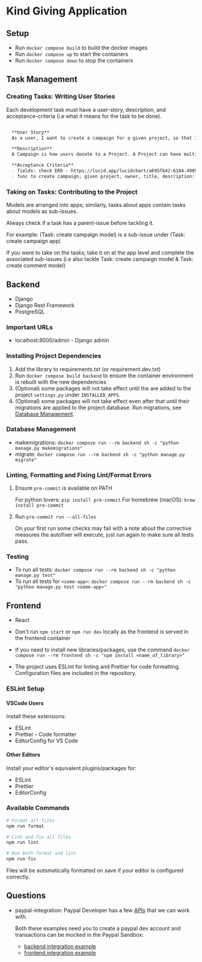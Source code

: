 # Kind Giving Application

## Setup

- Run `docker compose build` to build the docker images
- Run `docker compose up` to start the containers
- Run `docker compose down` to stop the containers

## Task Management 

### Creating Tasks: Writing User Stories

Each development task must have a user-story, description, and
acceptance-criteria (i.e what it means for the task to be done).

```markdown

  **User Story**
  As a user, I want to create a campaign for a given project, so that I can support and garner support for the project.

  **Description**
  A Campaign is how users donate to a Project. A Project can have multiple Campaigns, but a Campaign can only support a single Project.

  **Acceptance Criteria**
  - fields: check ERD - https://lucid.app/lucidchart/a695fb42-6184-4905-914c-1feb7d5befbb/edit?invitationId=inv_0e8f6605-eeec-4e99-932e-207667b6ae21&page=0_0#
  - func to create campaign; given project, owner, title, description: optional, end_date: optional

```

### Taking on Tasks: Contributing to the Project

Models are arranged into apps; similarly, tasks about apps contain
tasks about models as sub-issues.

Always check if a task has a parent-issue before tackling it.

For example:
(Task: create campaign model) is a sub-issue under (Task: create campaign app)

If you were to take on the tasks; take it on at the app level and
complete the associated sub-issues (i.e also tackle Task: create
campaign model & Task: create comment model)

## Backend

- Django
- Django Rest Framework
- PostgreSQL

### Important URLs

- localhost:8000/admin - Django admin

### Installing Project Dependencies

1. Add the library to requirements.txt (or requirement.dev.txt)
2. Run `docker compose build backend` to ensure the container
   environment is rebuilt with the new dependencies
3. (Optional) some packages will not take effect until the are added
   to the project `settings.py` under `INSTALLED_APPS`.
4. (Optional) some packages will not take effect even after that until
   their migrations are applied to the project database.
   Run migrations, see [Database Management](#database-management).

### Database Management

- makemigrations: `docker compose run --rm backend sh -c "python
manage.py makemigrations"`
- migrate: `docker compose run --rm backend sh -c "python manage.py migrate"`

### Linting, Formatting and Fixing Lint/Format Errors

1. Ensure `pre-commit` is available on PATH

   For python lovers: `pip install pre-commit`
   For homebrew (macOS): `brew install pre-commit`

1. Run `pre-commit run --all-files`

   On your first run some checks may fail with a note about the
   corrective measures the autofixer will execute, just run again to
   make sure all tests pass.

### Testing

- To run all tests: `docker compose run --rm backend sh -c "python
manage.py test"`
- To run all tests for `<some-app>`: `docker compose run --rm backend
sh -c "python manage.py test <some-app>"`

## Frontend

- React

- Don't run `npm start` or `npm run dev` locally as the frontend is served in the frontend container
- If you need to install new libraries/packages, use the command `docker compose run --rm frontend sh -c "npm install <name_of_library>"`
- The project uses ESLint for linting and Prettier for code formatting. Configuration files are included in the repository.

### ESLint Setup

#### VSCode Users

Install these extensions:

- ESLint
- Prettier - Code formatter
- EditorConfig for VS Code

#### Other Editors

Install your editor's equivalent plugins/packages for:

- ESLint
- Prettier
- EditorConfig

### Available Commands

```bash
# Format all files
npm run format

# Lint and fix all files
npm run lint

# Run both format and lint
npm run fix
```

Files will be automatically formatted on save if your editor is configured correctly.

## Questions

- paypal-integration:
  Paypal Developer has a few [APIs](https://developer.paypal.com/api/rest/current-resources/) that we can work with.

  Both these examples need you to create a paypal dev account and transactions
  can be mocked in the Paypal Sandbox:

  - [backend integration example](https://www.youtube.com/watch?v=IXxEdhA7fig)
  - [frontend integration example](https://www.youtube.com/watch?v=f7NWToOjtKI)

